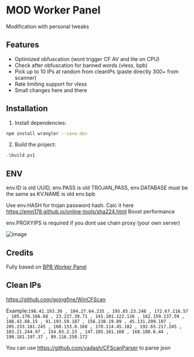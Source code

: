 # MOD Worker Panel

Modification with personal tweaks

## Features

- Optimized obfuscation (wont trigger CF AV and lite on CPU)
- Check after obfuscation for banned words (vless, bpb)
- Pick up to 10 IPs at random from cleanIPs (paste directly 300+ from scanner)
- Rate limiting support for vless
- Small changes here and there

## Installation

1. Install dependencies:
```bash
npm install wrangler --save-dev
```

2. Build the project:
```powershell
.\build.ps1
```

## ENV

env.ID is old UUID, env.PASS is old TROJAN_PASS, env.DATABASE must be the same as KV.NAME is old env.bpb

Use env.HASH for trojan password hash. Calc it here https://emn178.github.io/online-tools/sha224.html Boost performance

env.PROXYIPS is required if you dont use chain proxy (your own server)

![image](https://github.com/user-attachments/assets/ba171ed5-c21d-4a89-b75e-927771c3e8eb)

## Credits

Fully based on [BPB Worker Panel](https://github.com/bia-pain-bache/BPB-Worker-Panel)

## Clean IPs

https://github.com/goingfine/WinCFScan

Example:`198.41.193.36 , 104.27.64.235 , 195.85.23.248 , 172.67.116.57 , 185.170.166.68 , 23.227.39.71 , 141.101.122.116 , 162.159.137.59 , 188.42.88.15 , 91.193.59.187 , 156.238.19.89 , 45.131.209.107 , 205.233.181.245 , 160.153.0.168 , 170.114.45.182 , 192.65.217.245 , 103.21.244.97 , 154.83.2.23 , 147.185.161.168 , 168.100.6.44 , 199.181.197.37 , 89.116.250.172`

You can use https://github.com/vadash/CFScanParser to parse json
